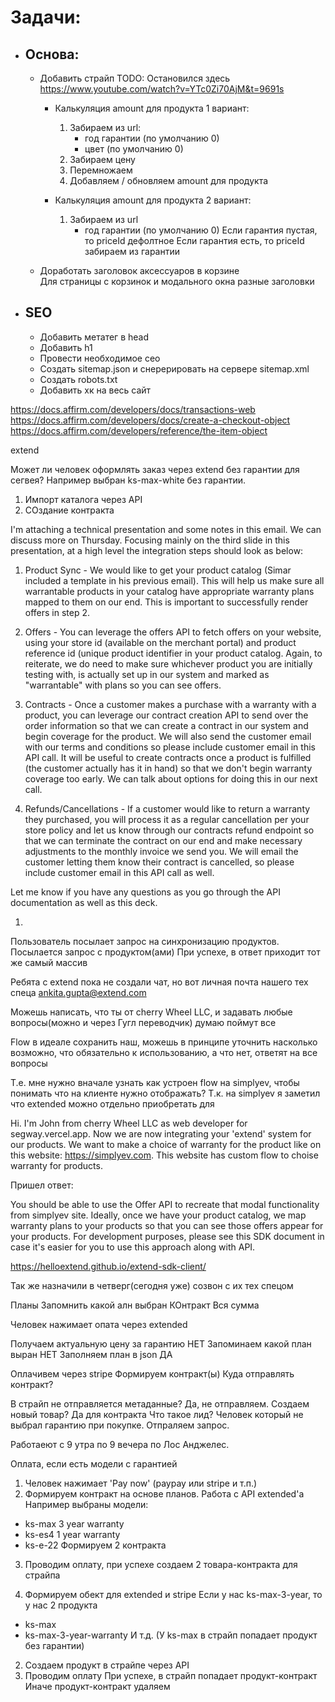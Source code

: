 # Задачи:
- ## Основа:
  - Добавить страйп
    TODO: Остановился здесь https://www.youtube.com/watch?v=YTc0Zi70AjM&t=9691s

    - Калькуляция amount для продукта 1 вариант:
      1. Забираем из url:     
          * год гарантии (по умолчанию 0)
          * цвет (по умолчанию 0)
      2. Забираем цену
      3. Перемножаем
      4. Добавляем / обновляем amount для продукта

    - Калькуляция amount для продукта 2 вариант:
      1. Забираем из url    
          * год гарантии (по умолчанию 0)
          Если гарантия пустая, то priceId дефолтное
          Если гарантия есть, то priceId забираем из гарантии

  - Доработать заголовок аксессуаров в корзине    
    Для страницы с корзинок и модального окна разные заголовки

- ## SEO
  - Добавить метатег в head
  - Добавить h1
  - Провести необходимое сео
  - Создать sitemap.json и снерерировать на сервере sitemap.xml
  - Создать robots.txt
  - Добавить хк на весь сайт
  
https://docs.affirm.com/developers/docs/transactions-web
https://docs.affirm.com/developers/docs/create-a-checkout-object
https://docs.affirm.com/developers/reference/the-item-object

extend

Может ли человек оформлять заказ через extend без гарантии для сегвея? Например выбран ks-max-white без гарантии.


1. Импорт каталога через API
2. СОздание контракта


I'm attaching a technical presentation and some notes in this email. We can discuss more on Thursday. Focusing mainly on the third slide in this presentation, at a high level the integration steps should look as below:

1) Product Sync - We would like to get your product catalog (Simar included a template in his previous email). This will help us make sure all warrantable products in your catalog have appropriate warranty plans mapped to them on our end. This is important to successfully render offers in step 2. 

2) Offers - You can leverage the offers API to fetch offers on your website, using your store id (available on the merchant portal) and product reference id (unique product identifier in your product catalog. Again, to reiterate, we do need to make sure whichever product you are initially testing with, is actually set up in our system and marked as "warrantable" with plans so you can see offers.
3) Contracts - Once a customer makes a purchase with a warranty with a product, you can leverage our contract creation API to send over the order information so that we can create a contract in our system and begin coverage for the product. We will also send the customer email with our terms and conditions so please include customer email in this API call. It will be useful to create contracts once a product is fulfilled (the customer actually has it in hand) so that we don't begin warranty coverage too early. We can talk about options for doing this in our next call. 

4) Refunds/Cancellations - If a customer would like to return a warranty they purchased, you will process it as a regular cancellation per your store policy and let us know through our contracts refund endpoint so that we can terminate the contract on our end and make necessary adjustments to the monthly invoice we send you. We will email the customer letting them know their contract is cancelled, so please include customer email in this API call as well.

Let me know if you have any questions as you go through the API documentation as well as this deck.

1. 
Пользователь посылает запрос на синхронизацию продуктов.
Посылается запрос с продуктом(ами)
При успехе, в ответ приходит тот же самый массив

Ребята с extend пока не создали чат, но вот личная почта нашего тех спеца ankita.gupta@extend.com

Можешь написать, что ты от cherry Wheel LLC, и задавать любые вопросы(можно и через Гугл переводчик) думаю поймут все

Flow в идеале сохранить наш, можешь в принципе уточнить насколько возможно, что обязательно к использованию, а что нет, ответят на все вопросы

Т.е. мне нужно вначале узнать как устроен flow на simplyev, чтобы понимать что на клиенте нужно отображать? Т.к. на simplyev я заметил что extended можно отдельно приобретать для 

Hi. I'm John from cherry Wheel LLC as web developer for segway.vercel.app. Now we are now integrating your  'extend' system for our products. We want to make a choice of warranty for the product like on this website: https://simplyev.com. This website has custom flow to choise warranty for products.

Пришел ответ:

You should be able to use the Offer API to recreate that modal functionality from simplyev site. Ideally, once we have your product catalog, we map warranty plans to your products so that you can see those offers appear for your products. For development purposes, please see this SDK document in case it's easier for you to use this approach along with API.

https://helloextend.github.io/extend-sdk-client/

Так же назначили в четверг(сегодня уже) созвон с их тех спецом

Планы
Запомнить какой алн выбран
КОнтракт
Вся сумма

Человек нажимает опата через extended

Получаем актуальную цену за гарантию НЕТ
Запоминаем какой план выран НЕТ
Заполняем план в json ДА

Оплачивем через stripe
Формируем контракт(ы)
Куда отправлять контракт?

В страйп не отправляется метаданные? Да, не отправляем.
Создаем новый товар? Да для контракта
Что такое лид? Человек который не выбрал гарантию при покупке.
Отпраляем запрос. 

Работаеют с 9 утра по 9 вечера по Лос Анджелес.


Оплата, если есть модели с гарантией
1. Человек нажимает 'Pay now' (paypay или stripe и т.п.)
2. Формируем контракт на основе планов. Работа с API extended'а
Например выбраны модели:
- ks-max 3 year warranty
- ks-es4 1 year warranty
- ks-e-22
Формируем 2 контракта
3. Проводим оплату, при успехе создаем 2 товара-контракта для страйпа

1. Формируем обект для extended и stripe
  Если у нас ks-max-3-year, то у нас 2 продукта
  - ks-max
  - ks-max-3-year-warranty
  И т.д.
  (У ks-max в страйп попадает продукт без гарантии)

2. Создаем продукт в страйпе через API
3. Проводим оплату
  При успехе, в страйп попадает продукт-контракт
  Иначе продукт-контракт удаляем